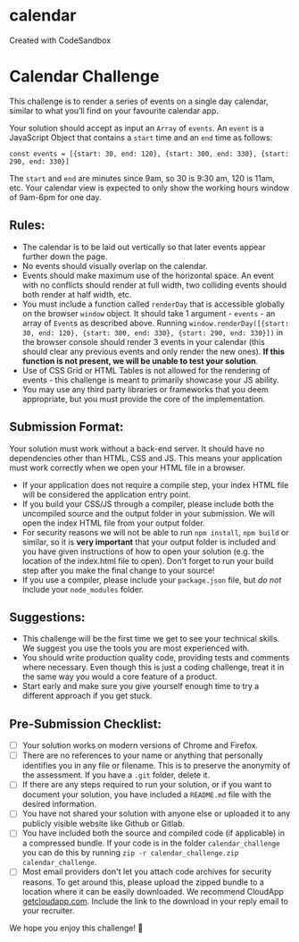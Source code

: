 # calendar

Created with CodeSandbox

# Calendar Challenge

This challenge is to render a series of events on a single day calendar, similar to what you’ll find on your favourite calendar app.

Your solution should accept as input an `Array` of `events`. An `event` is a JavaScript Object that contains a `start` time and an `end` time as follows:

```
const events = [{start: 30, end: 120}, {start: 300, end: 330}, {start: 290, end: 330}]
```

The `start` and `end` are minutes since 9am, so 30 is 9:30 am, 120 is 11am, etc. Your calendar view is expected to only show the working hours window of 9am-6pm for one day.

## Rules:

- The calendar is to be laid out vertically so that later events appear further down the page.
- No events should visually overlap on the calendar.
- Events should make maximum use of the horizontal space. An event with no conflicts should render at full width, two colliding events should both render at half width, etc.
- You must include a function called `renderDay` that is accessible globally on the browser `window` object. It should take 1 argument - `events` - an array of `Event`s as described above. Running `window.renderDay([{start: 30, end: 120}, {start: 300, end: 330}, {start: 290, end: 330}])` in the browser console should render 3 events in your calendar (this should clear any previous events and only render the new ones). **If this function is not present, we will be unable to test your solution**.
- Use of CSS Grid or HTML Tables is not allowed for the rendering of events - this challenge is meant to primarily showcase your JS ability.
- You may use any third party libraries or frameworks that you deem appropriate, but you must provide the core of the implementation.

## Submission Format:

Your solution must work without a back-end server. It should have no dependencies other than HTML, CSS and JS. This means your application must work correctly when we open your HTML file in a browser.

- If your application does not require a compile step, your index HTML file will be considered the application entry point.
- If you build your CSS/JS through a compiler, please include both the uncompiled source and the output folder in your submission. We will open the index HTML file from your output folder.
- For security reasons we will not be able to run `npm install`, `npm build` or similar, so it is **very important** that your output folder is included and you have given instructions of how to open your solution (e.g. the location of the index.html file to open). Don't forget to run your build step after you make the final change to your source!
- If you use a compiler, please include your `package.json` file, but _do not_ include your `node_modules` folder.

## Suggestions:

- This challenge will be the first time we get to see your technical skills. We suggest you use the tools you are most experienced with.
- You should write production quality code, providing tests and comments where necessary. Even though this is just a coding challenge, treat it in the same way you would a core feature of a product.
- Start early and make sure you give yourself enough time to try a different approach if you get stuck.

## Pre-Submission Checklist:

- [ ] Your solution works on modern versions of Chrome and Firefox.
- [ ] There are no references to your name or anything that personally identifies you in any file or filename. This is to preserve the anonymity of the assessment. If you have a `.git` folder, delete it.
- [ ] If there are any steps required to run your solution, or if you want to document your solution, you have included a `README.md` file with the desired information.
- [ ] You have not shared your solution with anyone else or uploaded it to any publicly visible website like Github or Gitlab.
- [ ] You have included both the source and compiled code (if applicable) in a compressed bundle. If your code is in the folder `calendar_challenge` you can do this by running `zip -r calendar_challenge.zip calendar_challenge`.
- [ ] Most email providers don't let you attach code archives for security reasons. To get around this, please upload the zipped bundle to a location where it can be easily downloaded. We recommend CloudApp [getcloudapp.com](). Include the link to the download in your reply email to your recruiter.

We hope you enjoy this challenge! 🚀
